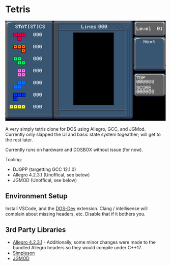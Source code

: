 # Tetris

![Untitled](https://github.com/ArtificialRaccoon/Tetris/blob/main/screenshot.png)

A very simply tetris clone for DOS using Allegro, GCC, and JGMod.  Currently only slapped the UI and basic state system togeather; will get to the rest later.

Currently runs on hardware and DOSBOX without issue (for now).  

Tooling:
- DJGPP (targetting GCC 12.1.0)
- Allegro 4.2.3.1 (Unoffical, see below)
- JGMOD (Unoffical, see below)

## Environment Setup

Install VSCode, and the [DOS-Dev](https://marketplace.visualstudio.com/items?itemName=badlogicgames.dos-dev) extension.  Clang / intellisense will complain about missing headers, etc.  Disable that if it bothers you.

## 3rd Party Libraries

- [Allegro 4.2.3.1](https://github.com/ArtificialRaccoon/allegro-4.2-xc) - Additionally, some minor changes were made to the bundled Allegro headers so they would compile under C++17.
- [Simpleson](https://github.com/gregjesl/simpleson)
- [JGMOD](https://github.com/ArtificialRaccoon/JGMOD)
